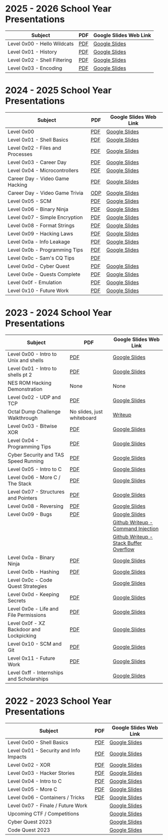# 2025 - 2026 School Year Presentations

|  Subject                                 |    PDF                                            | Google Slides Web Link                                                                                                                                                                    |
|------------------------------------------|---------------------------------------------------|-------------------------------------------------------------------------------------------------------------------------------------------------------------------------------------------|
| Level 0x00 - Hello Wildcats              | [PDF](Y25/Level_0x00-Hello_Wildcats.pdf)          | [Google Slides](https://docs.google.com/presentation/d/e/2PACX-1vQffLFh3iGxIGkdG-Wd3BPMlGPNT21Osh0JIxIxij4aEhKHVILyM3l1ecfphtwBJVhjezEDlZ3keRJ8/pub?start=false&loop=false&delayms=60000) |
| Level 0x01 - History                     | [PDF](Y25/Level_0x01-History.pdf)                 | [Google Slides](https://docs.google.com/presentation/d/e/2PACX-1vTBE9DjHI8WDn_XF1nL0ZMZJw9OQoC5AK2YeVSCBiirB-1VgHeeDBmGiZQgzNL6KTXIGxE3Opo0tAOJ/pub?start=false&loop=false&delayms=60000) |
| Level 0x02 - Shell Filtering             | [PDF](Y25/Level_0x02-Shell_Filtering.pdf)         | [Google Slides](https://docs.google.com/presentation/d/e/2PACX-1vRiv61k4A1iCkOIIETMltQjBQLD0smcHVrhdZsRx9xs6HKqLOlPaC3K_43QDX0auH06rJFIj922i9M7/pub?start=false&loop=false&delayms=60000) |
| Level 0x03 - Encoding                    | [PDF](Y25/Level_0x03-Encoding.pdf)                | [Google Slides](https://docs.google.com/presentation/d/e/2PACX-1vQg10DAX9p5nNODIxcdwpY_jXZVigDXTOUvV8cSEQNZep2YSBiWxS2-pB1LTSJWOUB3oPzih4ntwm26/pub?start=false&loop=false&delayms=60000) |

# 2024 - 2025 School Year Presentations

|  Subject                                 |    PDF                                            | Google Slides Web Link                                                                                                                                                                    |
|------------------------------------------|---------------------------------------------------|-------------------------------------------------------------------------------------------------------------------------------------------------------------------------------------------|
| Level 0x00                               | [PDF](Y24/Level_0x00.pdf)                         | [Google Slides](https://docs.google.com/presentation/d/1BZ18ok8VyRz4-jbClgKNG6OfZEGVqIQB0KDi1oOesF0/pub?start=false&loop=false&delayms=60000)                                             |
| Level 0x01 - Shell Basics                | [PDF](Y24/Level_0x01-Shell_Basics.pdf)            | [Google Slides](https://docs.google.com/presentation/d/1u_RKcdP0F2xIakve33yRLGwgkrOqRe3o5eydZA3xiJM/pub?start=true&loop=false&delayms=60000)                                              |
| Level 0x02 - Files and Processes         | [PDF](Y24/Level_0x02_Files_and_Processes.pdf)     | [Google Slides](https://docs.google.com/presentation/d/1rAFoeB_LiNAkQIkksRrF2_M3bAzH1zviqjsGvBYbffw/pub?start=true&loop=false&delayms=60000)                                              |
| Level 0x03 - Career Day                  | [PDF](Y24/Level_0x03_Career_Day.pdf)              | [Google Slides](https://docs.google.com/presentation/d/e/2PACX-1vSHkIpTHvHOXMH5aToxz4hapUPRvbSGxSS_VhSAKXcDO4B-a_Ekqwz7VbOZeObsL3u2pnE265qZCjsY/pub?start=false&loop=false&delayms=60000) |
| Level 0x04 - Microcontrollers            | [PDF](Y24/Level_0x04_Microcontrollers.pdf)        | [Google Slides](https://docs.google.com/presentation/d/e/2PACX-1vSOuLqx3fSpC3_DboB29KqgvQ_j81Pedb0vf9NhF7eEVz7-s21_jT2InRlwdeGPGbvCx83iFEc7nNae/pub?start=false&loop=false&delayms=60000) |
| Career Day - Video Game Hacking          | [PDF](Y24/Video_Game_Hacking.pdf)                 | [Google Slides](https://docs.google.com/presentation/d/e/2PACX-1vQ6HKXX1Tlp7XGSYaBRrWyJhrkLBW9T1SB1LPFnRYA7uiC4Tv-B5V8boTBGUWpeOiSidregGN47D_hE/pub?start=true&loop=false&delayms=60000)  |
| Career Day - Video Game Trivia           | [ODP](Y24/Video_Game_Trivia.odp)                  | [Google Slides](https://docs.google.com/presentation/d/e/2PACX-1vS3Aq47e64LqjZY7AZaubLzECQbHISy0g4h10ojVMPA7PJOunP-8Cj0id7xcbqna6vTOhzkQgPD7es0/pub?start=true&loop=true&delayms=15000)   |
| Level 0x05 - SCM                         | [PDF](Y24/Level_0x05_SCM.pdf)                     | [Google Slides](https://docs.google.com/presentation/d/e/2PACX-1vReflDePqPzuBvjIs12KCB8LyFN1_vo_aENwnBaZnVV8uahDDJCqfTt08pHX0oz_Ngmkr93l6e_C_2E/pub?start=true&loop=false&delayms=60000)  |
| Level 0x06 - Binary Ninja                | [PDF](Y24/Level_0x06_Binary_Ninja.pdf)            | [Google Slides](https://docs.google.com/presentation/d/e/2PACX-1vTGtOTXMoTj0Hr1BXkdY8zVclyhD7ylpEFLtItXeFDjcr9olLNEggf6IccqT9yn89YTt_isbZHF9cBv/pub?start=true&loop=false&delayms=60000)  |
| Level 0x07 - Simple Encryption           | [PDF](Y24/Level_0x07_Simple_Encryption.pdf)       | [Google Slides](https://docs.google.com/presentation/d/e/2PACX-1vStiZTJs-PaM2Dr3acQt0jIp7Dtf-JVopAqzsD6PpWtC-7JBd7qdzyEhcICM-LAycftYySfp_mAZ-9x/pub?start=false&loop=false&delayms=60000) |
| Level 0x08 - Format Strings              | [PDF](Y24/Level_0x08_Format_Strings.pdf)          | [Google Slides](https://docs.google.com/presentation/d/e/2PACX-1vQNFFcYL9b5tsIimK4VfxFW2VsoPOndhYZtA6dwFlnO10xOxZCPqp989HUQfz_TCHnD_TLpTZaHWBp5/pub?start=false&loop=false&delayms=60000) |
| Level 0x09 - Hacking Laws                | [PDF](Y24/Level_0x09_Hacking_Laws.pdf)            | [Google Slides](https://docs.google.com/presentation/d/e/2PACX-1vSrFaSWWS9QkICN3xdDO7oMQB-RLQUGLbKvfUEFaxDaKP3TUDKO1pyqADTKKtii2Ym5XO-Jy0oNCslx/pub?start=false&loop=false&delayms=60000) |
| Level 0x0a - Info Leakage                | [PDF](Y24/Level_0x0a_Info_Leakage.pdf)            | [Google Slides](https://docs.google.com/presentation/d/e/2PACX-1vSguZ2KtDWC27yBLVRO9vKyh2l6YCfOhEdjFHT17kgV8LDIZwMzTTpzzKyuLtX8-dSVfEioALXZ0iMT/pub?start=false&loop=false&delayms=60000) |
| Level 0x0b - Programming Tips            | [PDF](Y24/Level_0x0b_Programming_Tips.pdf)        | [Google Slides](https://docs.google.com/presentation/d/e/2PACX-1vRgiYXGEVZ9IWbDwo_CYoAomz_-lbi6Lih0Q9GClbCgRh8_wiH3tWgZpe49reqzgsG9quq0EaYAWZFD/pub?start=false&loop=false&delayms=60000) |
| Level 0x0c - Sam's CQ Tips               | [PDF](Y24/Level_0x0c_Sams_CQ_Tips.pdf)            |                                                                                                                                                                                           |
| Level 0x0d - Cyber Quest                 | [PDF](Y24/Level_0x0d_Cyber_Quest.pdf)             | [Google Slides](https://docs.google.com/presentation/d/e/2PACX-1vSRUg687brgYuo6yqUpOn1RP0n9fWrSMe0bDfhSfZCaYu6eXCRLi2uD87Tr1a0B3OAruJTOHDy6wEMm/pub?start=false&loop=false&delayms=60000) |
| Level 0x0e - Quests Complete             | [PDF](Y24/Level_0x0e_Quests_Complete.pdf)         | [Google Slides](https://docs.google.com/presentation/d/e/2PACX-1vRrPThzlBrCAQyzn_jYlerTsgyL3RBoNzI8Xq7VCXs1WjEhzlIaEx1z2w-ocx5qbTumPBlGk2Fx6e4z/pub?start=false&loop=false&delayms=60000) |
| Level 0x0f - Emulation                   | [PDF](Y24/Level_0x0f_Emulation.pdf)               | [Google Slides](https://docs.google.com/presentation/d/e/2PACX-1vQGlyKbT3Myj8xmPMSywBI11bsZSvtgQNYIyBDJHn9cwenVAlaEHbqMRi0tksQ3k1D3D8eMgrIxQwRl/pub?start=false&loop=false&delayms=60000) |
| Level 0x10 - Future Work                 | [PDF](Y24/Level_0x10_Future_Work.pdf)             | [Google Slides](https://docs.google.com/presentation/d/e/2PACX-1vQpfhxwGs_1LzxeskhpIbodu-hB1OVv09fJ9Tvd2Ggqh4eF9jolusB7dQPaq9-C41A4jPFzsP25ihIz/pub?start=false&loop=false&delayms=60000) |


# 2023 - 2024 School Year Presentations

|  Subject                                 |    PDF                                            | Google Slides Web Link                                                                                                                                                                    |
|------------------------------------------|---------------------------------------------------|-------------------------------------------------------------------------------------------------------------------------------------------------------------------------------------------|
| Level 0x00 - Intro to Unix and shells    | [PDF](Y23/Level_0x00-Intro_to_shells.pdf)         | [Google Slides](https://docs.google.com/presentation/d/e/2PACX-1vSYm5iBH-bnUcK6-3WsV51GKMzwwFTtkswm3K-n6mp4QrAjbhfjZ_205W8EY3Bi7FBd1CtuOrGzadxo/pub?start=false&loop=false&delayms=60000) |
| Level 0x01 - Intro to shells pt 2        | [PDF](Y23/Level_0x01-Intro_to_shells_pt2.pdf)     | [Google Slides](https://docs.google.com/presentation/d/e/2PACX-1vSqY5z3YuN3BJmIZXXRmmK4dtjPU4WyhAPq4GS0NSZ_yXs099qN-Xvt5apuQsW7mNX_bZBf7WhlH3NR/pub?start=false&loop=false&delayms=60000) |
| NES ROM Hacking Demonstration            | None                                              | None                                                                                                                                                                                      |
| Level 0x02 - UDP and TCP                 | [PDF](Y23/Level_0x02-UDP_and_TCP.pdf)             | [Google Slides](https://docs.google.com/presentation/d/e/2PACX-1vTjyjeT1q-fzhc1WXOamlGMexQScae-dZ85-eF5sA4tckuMni_0Ip5Gp9UrwwJSfUj-jxWsC1FbNG8m/pub?start=false&loop=false&delayms=60000) |
| Octal Dump Challenge Walkthrough         | No slides, just whiteboard                        | [Writeup](../past_challenges/year_2023_2024/octal_dump/octal_dump_writeup.md)                                                                                                             |
| Level 0x03 - Bitwise XOR                 | [PDF](Y23/Level_0x04-Programming_Tips.pdf)        | [Google Slides](https://docs.google.com/presentation/d/e/2PACX-1vSbpLfwQmFs7QNefUWjre9G5NOVvQJYg9zH9bSUZfHBGsWqXKhnvBsMT_5aOMAxCVuMJkTN1uIx1K2w/pub?start=false&loop=false&delayms=60000) |
| Level 0x04 - Programming Tips            | [PDF](Y23/Level_0x04-Programming_Tips.pdf)        | [Google Slides](https://docs.google.com/presentation/d/e/2PACX-1vTKwTlWT3GkP2U6cyVAfojPHHbwQxZjuVJf-jXqRALbKr0hcjLupKLjOvO6dIgc3Ebg_pdD_9UvFg6s/pub?start=false&loop=false&delayms=60000) |
| Cyber Security and TAS Speed Running     | [PDF](Y23/CS_and_VG_Career_Day.pdf)               | [Google Slides](https://docs.google.com/presentation/d/1fIlFLJ4e5F40v4t2ZaU9L7j-v6CxYuXaCCJuglTcLi0/edit?usp=sharing)                                                                     |
| Level 0x05 - Intro to C                  | [PDF](Y23/Level_0x05-Intro_to_C.pdf)              | [Google Slides](https://docs.google.com/presentation/d/e/2PACX-1vRwX1EnmwBrptye1jEsGvtBGHVNTyS6i2wDjwzVlh5fd4FvMlYWJrSSPwyf9IOsueEQ4xfAPhocFQ34/pub?start=false&loop=false&delayms=60000) |
| Level 0x06 - More C / The Stack          | [PDF](Y23/Level_0x06-More_C_The_Stack.pdf)        | [Google Slides](https://docs.google.com/presentation/d/e/2PACX-1vSJ4KRRDkXZ__O9VlmsEBLvOT2TJMDzDEHKTWy3cbQ70Z40pgNPARtXGkqUFM5ZnnLSgVjS6RTJg4cg/pub?start=false&loop=false&delayms=60000) |
| Level 0x07 - Structures and Pointers     | [PDF](Y23/Level_0x07-Structures_and_Pointers.pdf) | [Google Slides](https://docs.google.com/presentation/d/e/2PACX-1vRr48wSCaGdxqQ3OjlDwi1OZe94Op2BxKUuTUFfCHDzty9yZOpt1hUTj1rLgeueAD4X2wLj2gwSIIQi/pub?start=false&loop=false&delayms=60000) |
| Level 0x08 - Reversing                   | [PDF](Y23/Level_0x08-Reversing.pdf)               | [Google Slides](https://docs.google.com/presentation/d/e/2PACX-1vRhPx_FZPD1q9VQZN-2ziifHF2ScRlNMqESoGJKjqBd5CxYxRXOyPKZbqygZjz7KpGTtUpIhwTDuL7L/pub?start=false&loop=false&delayms=60000) |
| Level 0x09 - Bugs                        | [PDF](Y23/Level_0x09-Bugs.pdf)                    | [Google Slides](https://docs.google.com/presentation/d/e/2PACX-1vRO1gKlLsuLB4xcaoKtciz5GsdLaGh5qbBwtPo_lfSmcBIr-BL0Xr-cbvM7gaDNQNlOGFTOrymTk0TX/pub?start=false&loop=false&delayms=60000) |
|                                          |                                                   | [Github Writeup - Command Injection](https://github.com/mwales/WildcatCSClub/tree/main/vulnerabilities/command_injection)                                                                 |
|                                          |                                                   | [Github Writeup - Stack Buffer Overflow](https://github.com/mwales/WildcatCSClub/tree/main/vulnerabilities/stack_buffer_overflow)                                                         |
| Level 0x0a - Binary Ninja                | [PDF](Y23/Level_0x0a-Binary_Ninja.pdf)            | [Google Slides](https://docs.google.com/presentation/d/e/2PACX-1vQVEZqrefoDbZSFt6sEN9PWTMGwuegXg0a0YFczYB0So_AOlMPoxTQtfbby-IS_ymCgVaVhS4nlHS53/pub?start=false&loop=false&delayms=60000) |
| Level 0x0b - Hashing                     | [PDF](Y23/Level_0x0b-Hashing.pdf)                 | [Google Slides](https://docs.google.com/presentation/d/e/2PACX-1vQIct96iP_6l3GMffCZCv3KVRGJSkmj4GUbR_LZcnknmCdqRjKjtrMMLPbLYGaTaHzGdtjLhY-snaM_/pub?start=false&loop=false&delayms=60000) |
| Level 0x0c - Code Quest Strategies       |                                                   | [Google Slides](https://docs.google.com/presentation/d/e/2PACX-1vT2xBu6c5AZH_xC2oebFI5mRaZEO3hV0kIoZeme5mmUwOlUyGieICEtJoDRs-vDfpTN5dz6HaD-gIBb/pub?start=false&loop=false&delayms=60000) |
| Level 0x0d - Keeping Secrets             | [PDF](Y23/Level_0x0d-Keeping_Secrets.pdf)         | [Google Slides](https://docs.google.com/presentation/d/e/2PACX-1vQ-qWX4IogLc6rOEcL1sPJGvWil0_qiG9h4OSZL1IAXPZIwXU2UHxrT417iObr9aIcTR6j7o4SZO2Es/pub?start=false&loop=false&delayms=60000) |
| Level 0x0e - Life and File Permissions   | [PDF](Y23/Level_0x0e-Life_Permissions.pdf)        | [Google Slides](https://docs.google.com/presentation/d/e/2PACX-1vTB7xrFIkM4NvamMi2bMIKUTbouOyiit3m23Pi_tlDVwMMxFoGzcbWqvt2hraeWYkzC_Znj4TM3Itof/pub?start=false&loop=false&delayms=60000) |
| Level 0x0f - XZ Backdoor and Lockpicking | [PDF](Y23/Level_0x0f-Lock_Picking.pdf)            | [Google Slides](https://docs.google.com/presentation/d/e/2PACX-1vREAleq-HXc9ReGN5EQPnb2ZWQx0YXzZubuEZlH7FYw5op47g3NvEjWqCZEJsxxbUmXo496_bhFX2YH/pub?start=false&loop=false&delayms=60000) |
| Level 0x10 - SCM and Git                 | [PDF](Y23/Level_0x10-SCM_and_git.pdf)             | [Google Slides](https://docs.google.com/presentation/d/e/2PACX-1vRs_ibIXLqAQSukjdDR6hkscvz1A-33dog5rV4UXJ3Dc_Kg1a2OnPmD0KU-rstPWNYcZx1CXAosLvcL/pub?start=false&loop=false&delayms=60000) |
| Level 0x11 - Future Work                 | [PDF](Y23/Level_0x11-Future_Work.pdf)             | [Google Slides](https://docs.google.com/presentation/d/e/2PACX-1vRkKpWla3w9hFLPf3Lg7ganL8sr5Rt7-Si0X0CCqzYgYU4bU8gntRE4weQhZBsmte1bLA-dipIkQTl1/pub?start=false&loop=false&delayms=60000) |
| Level 0xff - Internships and Scholarships |                                                  | [Google Slides](https://docs.google.com/presentation/d/e/2PACX-1vQIIhUiNYyBM3heN9T5P4RZdxGvj1JJ2umhAIMZvv6TfavqFI6knEb9V31j5Q7rerlmX1TU2HEs39Wl/pub?start=false&loop=false&delayms=60000) |


# 2022 - 2023 School Year Presentations

|  Subject                                 |    PDF                                              | Google Slides Web Link                                                                                                                                                                    |
|------------------------------------------|-----------------------------------------------------|-------------------------------------------------------------------------------------------------------------------------------------------------------------------------------------------|
| Level 0x00 - Shell Basics                | [PDF](Y22/Level_0x00-Shell_Basics.pdf)              | [Google Slides](https://docs.google.com/presentation/d/e/2PACX-1vRgbdyEwwo5VLEUkGAq0ci7vTSTUi0LgWPJYXvv3Fqe40_7RKDucrnkr4IO1EjOzgRdNVf5ayGskazC/pub?start=false&loop=false&delayms=10000) |
| Level 0x01 - Security and Info Impacts   | [PDF](Y22/Level_0x01-Security_Info_And_Impacts.pdf) | [Google Slides](https://docs.google.com/presentation/d/e/2PACX-1vRthBotDkEag_vQT2IQAeqFI34Q-T21nFvkUa05jjMzh9A0-dGuvEATlC9jyaP_11m9PxcUqRnyj7Tz/pub?start=true&loop=false&delayms=10000)  |
| Level 0x02 - XOR                         | [PDF](Y22/Level_0x02-XOR.pdf)                       | [Google Slides](https://docs.google.com/presentation/d/e/2PACX-1vRBddm45HYAMlYMRxEh9tlKYKxtpNx0Neh1CbIugTQ5udcC3ABpR3ii3se-YhoGtrAJlhKVody5ygSp/pub?start=true&loop=false&delayms=10000)  |
| Level 0x03 - Hacker Stories              | [PDF](Y22/Level_0x03-Hacker_Stories.pdf)            | [Google Slides](https://docs.google.com/presentation/d/e/2PACX-1vR78YB10yFCmSLEwf6ciNO9mJ3dL4eLE1DL2KmrN_Rkd8nXfFdb2P3lVwXjN3uQSniXcXGFk9kws7Z0/pub?start=true&loop=false&delayms=10000)  |
| Level 0x04 - Intro to C                  | [PDF](Y22/Level_0x04-Intro_to_C.pdf)                | [Google Slides](https://docs.google.com/presentation/d/e/2PACX-1vTXICRonieFmsyTPNRw3k69GKvpJHBseDQK7hYciDU_gArhYuoxsGiDtwUCOlx7om0modpWKKORKuvF/pub?start=true&loop=false&delayms=10000)  |
| Level 0x05 - More C                      | [PDF](Y22/Level_0x05-More_C.pdf)                    | [Google Slides](https://docs.google.com/presentation/d/e/2PACX-1vSmc8878yCJkCYKV08bIQGtAoXYFCivOiEbGsUY1ML2-dod5rT0kX5djU9oq7yjJkf7BR-exELoQkJR/pub?start=true&loop=false&delayms=10000)  |
| Level 0x06 - Containers / Tricks         | [PDF](Y22/Level_0x06-Containers_Tricks.pdf)         | [Google Slides](https://docs.google.com/presentation/d/e/2PACX-1vQMPaAkBRN9faOB3HJY8qY1li8YPJS5yqpqRXuFfs78Rs2k9k2FW0jADGnyuz-ib2S-hOMcUd2gob8C/pub?start=false&loop=false&delayms=60000) |
| Level 0x07 - Finale / Future Work        |                                                     | [Google Slides](https://docs.google.com/presentation/d/e/2PACX-1vSNlODZ4Q7whLPwRiN7SVgIMvltd3b-b0HWmb8-Z-x6oYPS2-NxmR38-o8IPfDfBSi5sXMCYCS5PnvY/pub?start=false&loop=false&delayms=60000) |
| Upcoming CTF / Competitions              |                                                     | [Google Slides](https://docs.google.com/presentation/d/e/2PACX-1vSdrhH87tQJX4Nc7wh_8hutYwZQ9MXnjJ9O8zkk9iGvZhtktQoPn2DZ0yJni1j6NsfXJOdvLw3C9sBt/pub?start=false&loop=false&delayms=10000) |
| Cyber Quest 2023                         |                                                     | [Google Slides](https://docs.google.com/presentation/d/e/2PACX-1vTbaa5Qb1RQZ-yzxTc58xCajBgzp4Z0wLVWiES_iEbmVSaIaNv2XMe610cXMj9D7bJeNanRY3C8AQO1/pub?start=false&loop=false&delayms=60000) |
| Code Quest 2023                          |                                                     | [Google Slides](https://docs.google.com/presentation/d/e/2PACX-1vSpR72JuXDQPoGL2xBembzigClxMAyRPGO8WavDeLkODp3Bh1nFYyP3uucw2__o1FkfcaFSTf9C7e8-/pub?start=false&loop=false&delayms=10000) |


